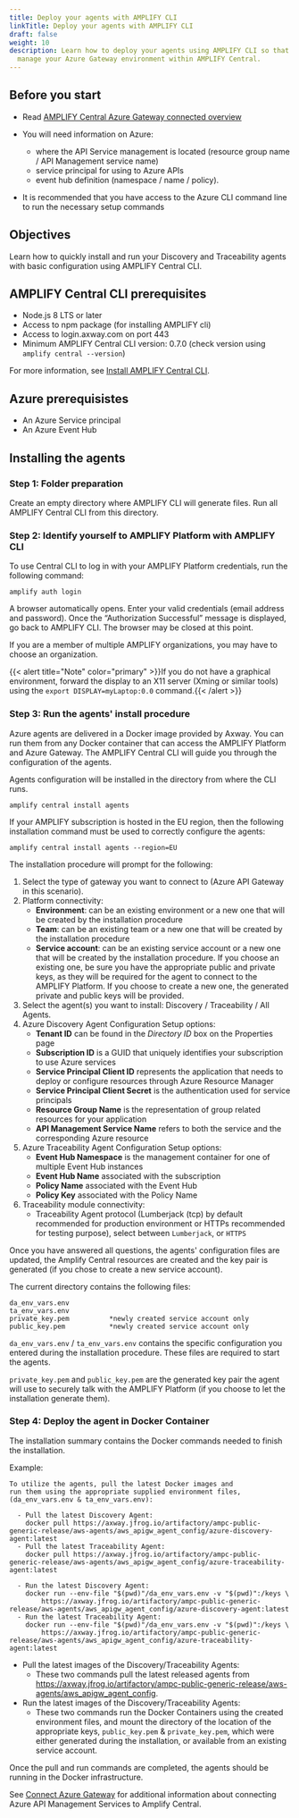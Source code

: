 ```yaml
---
title: Deploy your agents with AMPLIFY CLI
linkTitle: Deploy your agents with AMPLIFY CLI
draft: false
weight: 10
description: Learn how to deploy your agents using AMPLIFY CLI so that you can
  manage your Azure Gateway environment within AMPLIFY Central.
---
```

## Before you start

* Read [AMPLIFY Central Azure Gateway connected overview](/docs/central/connect-azure-gateway/)
* You will need information on Azure:

    * where the API Service management is located (resource group name / API Management service name)
    * service principal for using to Azure APIs
    * event hub definition (namespace / name / policy).

* It is recommended that you have access to the Azure CLI command line to run the necessary setup commands

## Objectives

Learn how to quickly install and run your Discovery and Traceability agents with basic configuration using AMPLIFY Central CLI.

## AMPLIFY Central CLI prerequisites

* Node.js 8 LTS or later
* Access to npm package (for installing AMPLIFY cli)
* Access to login.axway.com on port 443
* Minimum AMPLIFY Central CLI version: 0.7.0 (check version using `amplify central --version`)

For more information, see [Install AMPLIFY Central CLI](/docs/central/cli_central/cli_install/).

## Azure prerequisistes

* An Azure Service principal
* An Azure Event Hub

## Installing the agents

### Step 1: Folder preparation

Create an empty directory where AMPLIFY CLI will generate files. Run all AMPLIFY Central CLI from this directory.

### Step 2: Identify yourself to AMPLIFY Platform with AMPLIFY CLI

To use Central CLI to log in with your AMPLIFY Platform credentials, run the following command:

```shell
amplify auth login
```

A browser automatically opens.
Enter your valid credentials (email address and password). Once the “Authorization Successful” message is displayed, go back to AMPLIFY CLI. The browser may be closed at this point.

If you are a member of multiple AMPLIFY organizations, you may have to choose an organization.

{{< alert title="Note" color="primary" >}}If you do not have a graphical environment, forward the display to an X11 server (Xming or similar tools) using the `export DISPLAY=myLaptop:0.0` command.{{< /alert >}}

### Step 3: Run the agents' install procedure

Azure agents are delivered in a Docker image provided by Axway. You can run them from any Docker container that can access the AMPLIFY Platform and Azure Gateway.
The AMPLIFY Central CLI will guide you through the configuration of the agents.

Agents configuration will be installed in the directory from where the CLI runs.

```shell
amplify central install agents
```

If your AMPLIFY subscription is hosted in the EU region, then the following installation command must be used to correctly configure the agents:

```shell
amplify central install agents --region=EU
```

The installation procedure will prompt for the following:

1. Select the type of gateway you want to connect to (Azure API Gateway in this scenario).
2. Platform connectivity:
   * **Environment**: can be an existing environment or a new one that will be created by the installation procedure
   * **Team**: can be an existing team or a new one that will be created by the installation procedure
   * **Service account**: can be an existing service account or a new one that will be created by the installation procedure. If you choose an existing one, be sure you have the appropriate public and private keys, as they will be required for the agent to connect to the AMPLIFY Platform. If you choose to create a new one, the generated private and public keys will be provided.
3. Select the agent(s) you want to install: Discovery / Traceability / All Agents.
4. Azure Discovery Agent Configuration Setup options:
   * **Tenant ID** can be found in the *Directory ID* box on the Properties page
   * **Subscription ID** is a GUID that uniquely identifies your subscription to use Azure services
   * **Service Principal Client ID** represents the application that needs to deploy or configure resources through Azure Resource Manager
   * **Service Principal Client Secret** is the authentication used for service principals
   * **Resource Group Name** is the representation of group related resources for your application
   * **API Management Service Name** refers to both the service and the corresponding Azure resource
5. Azure Traceability Agent Configuration Setup options:
   * **Event Hub Namespace** is the management container for one of multiple Event Hub instances
   * **Event Hub Name** associated with the subscription
   * **Policy Name** associated with the Event Hub
   * **Policy Key** associated with the Policy Name
6. Traceability module connectivity:
   * Traceability Agent protocol (Lumberjack (tcp) by default recommended for production environment or HTTPs recommended for testing purpose), select between `Lumberjack`, or `HTTPS`

Once you have answered all questions, the agents' configuration files are updated, the Amplify Central resources are created and the key pair is generated (if you chose to create a new service account).

The current directory contains the following files:

```shell
da_env_vars.env                   
ta_env_vars.env                   
private_key.pem          *newly created service account only
public_key.pem           *newly created service account only

```

`da_env_vars.env` / `ta_env_vars.env` contains the specific configuration you entered during the installation procedure. These files are required to start the agents.

`private_key.pem` and `public_key.pem` are the generated key pair the agent will use to securely talk with the AMPLIFY Platform (if you choose to let the installation generate them).

### Step 4: Deploy the agent in Docker Container

The installation summary contains the Docker commands needed to finish the installation.

Example:

```shell
To utilize the agents, pull the latest Docker images and
run them using the appropriate supplied environment files, (da_env_vars.env & ta_env_vars.env):

  - Pull the latest Discovery Agent:
    docker pull https://axway.jfrog.io/artifactory/ampc-public-generic-release/aws-agents/aws_apigw_agent_config/azure-discovery-agent:latest
  - Pull the latest Traceability Agent:
    docker pull https://axway.jfrog.io/artifactory/ampc-public-generic-release/aws-agents/aws_apigw_agent_config/azure-traceability-agent:latest

  - Run the latest Discovery Agent:
    docker run --env-file "$(pwd)"/da_env_vars.env -v "$(pwd)":/keys \
        https://axway.jfrog.io/artifactory/ampc-public-generic-release/aws-agents/aws_apigw_agent_config/azure-discovery-agent:latest
  - Run the latest Traceability Agent:
    docker run --env-file "$(pwd)"/da_env_vars.env -v "$(pwd)":/keys \
        https://axway.jfrog.io/artifactory/ampc-public-generic-release/aws-agents/aws_apigw_agent_config/azure-traceability-agent:latest
```

* Pull the latest images of the Discovery/Traceability Agents:
    * These two commands pull the latest released agents from https://axway.jfrog.io/artifactory/ampc-public-generic-release/aws-agents/aws_apigw_agent_config.
* Run the latest images of the Discovery/Traceability Agents:
    * These two commands run the Docker Containers using the created environment files, and mount the directory of the location of the appropriate keys, `public_key.pem` & `private_key.pem`, which were either generated during the installation, or available from an existing service account.

Once the pull and run commands are completed, the agents should be running in the Docker infrastructure.

See [Connect Azure Gateway](/docs/central/connect-azure-gateway/) for additional information about connecting Azure API Management Services to Amplify Central.
